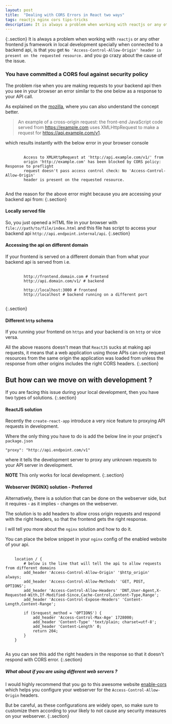 ```yaml
---
layout: post
title:  "Dealing with CORS Errors in React two ways"
tags: reactjs nginx cors tips-tricks
description: It is always a problem when working with reactjs or any other frontend js framework in local development specially when connected to a backend api, is that you get No Access-Control-Allow-Origin header is present on the requested resource. and you go crazy about the cause of the issue.
---
```


{:.section}
It is always a problem when working with `reactjs` or any other frontend js framework in local development specially when connected to a backend api, is that you get `No 'Access-Control-Allow-Origin' header is present on the requested resource.` and you go crazy about the cause of the issue.

### You have committed a CORS foul against security policy

The problem rise when you are making requests to your backend api then you see in your browser an error similar to the one below as a response to your API call.

As explained on the [mozilla](https://developer.mozilla.org/en-US/docs/Web/HTTP/CORS), where you can also understand the concept better.

> An example of a cross-origin request: the front-end JavaScript code served from
> https://example.com uses XMLHttpRequest to make a request for https://api.example.com/v1.

which results instantly with the below error in your browser console

<pre>
    <code class="javascript">
        Access to XMLHttpRequest at 'http://api.example.com/v1/' from
        origin 'http://example.com' has been blocked by CORS policy: Response to preflight
        request doesn't pass access control check: No 'Access-Control-Allow-Origin'
        header is present on the requested resource.
    </code>
</pre>


And the reason for the above error might because you are accessing your backend api from:
{:.section}

#### <i class="bi bi-bug"></i> Locally served file

So, you just opened a HTML file in your browser with `file:///path/to/file/index.html` and this file has script to access your backend api `http://api.endpoint.internal/api`.
{:.section}

#### <i class="bi bi-bug"></i> Accessing the api on different domain

If your frontend is served on a different domain than from what your backend api is served from i.e.

<pre>
    <code class="shell">
        http://frontend.domain.com # frontend
        http://api.domain.com/v1/ # backend

        http://localhost:3000 # frontend
        http://localhost # backend running on a different port
    </code>
</pre>
{:.section}

#### <i class="bi bi-bug"></i> Different `http` schema

If you running your frontend on `https` and your backend is on `http` or vice versa.

All the above reasons doesn't mean that `ReactJS` sucks at making api requests, it means that a web application using those APIs can only request resources from the same origin the application was loaded from unless the response from other origins includes the right CORS headers.
{:.section}

## But how can we move on with development ?

If you are facing this issue during your local development, then you have two types of solutions.
{:.section}

#### ReactJS solution

Recently the `create-react-app` introduce a very nice feature to proxying API requests in development.

Where the only thing you have to do is add the below line in your project's `package.json`

    "proxy": "http://api.endpoint.com/v1"

where it tells the development server to proxy any unknown requests to your API server in development.

**NOTE** This only works for local development.
{:.section}

#### Webserver (NGINX) solution - Preferred

Alternatively, there is a solution that can be done on the webserver side, but it requires - as it implies - changes on the webserver.

The solution is to add headers to allow cross origin requests and respond with the right headers, so that the frontend gets the right response.

I will tell you more about the `nginx` solution and how to do it.

You can place the below snippet in your `nginx` config of the enabled website of your api.

<pre>
    <code class="nginxconf">
    location / {
        # below is the line that will tell the api to allow requests from different domains
        add_header 'Access-Control-Allow-Origin' '$http_origin' always;
        add_header 'Access-Control-Allow-Methods' 'GET, POST, OPTIONS';
        add_header 'Access-Control-Allow-Headers' 'DNT,User-Agent,X-Requested-With,If-Modified-Since,Cache-Control,Content-Type,Range';
        add_header 'Access-Control-Expose-Headers' 'Content-Length,Content-Range';

        if ($request_method = 'OPTIONS') {
            add_header 'Access-Control-Max-Age' 1728000;
            add_header 'Content-Type' 'text/plain; charset=utf-8';
            add_header 'Content-Length' 0;
            return 204;
        }
    }
    </code>
</pre>

As you can see this add the right headers in the response so that it doesn't respond with CORS error.
{:.section}

##### What about if you are using different web servers ?

I would highly recommend that you go to this awesome website [enable-cors](https://enable-cors.org) which helps you configure your webserver for the `Access-Control-Allow-Origin` headers.

But be careful, as these configurations are widely open, so make sure to customize them according to your likely to not cause any security measures on your webserver.
{:.section}
